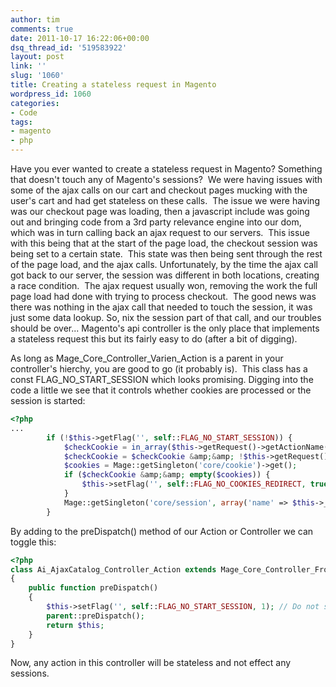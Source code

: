 ```yaml
---
author: tim
comments: true
date: 2011-10-17 16:22:06+00:00
dsq_thread_id: '519583922'
layout: post
link: ''
slug: '1060'
title: Creating a stateless request in Magento
wordpress_id: 1060
categories:
- Code
tags:
- magento
- php
---
```


Have you ever wanted to create a stateless request in Magento? Something that doesn't touch any of Magento's sessions?  We were having issues with some of the ajax calls on our cart and checkout pages mucking with the user's cart and had get stateless on these calls.  The issue we were having was our checkout page was loading, then a javascript include was going out and bringing code from a 3rd party relevance engine into our dom, which was in turn calling back an ajax request to our servers.  This issue with this being that at the start of the page load, the checkout session was being set to a certain state.  This state was then being sent through the rest of the page load, and the ajax calls. Unfortunately, by the time the ajax call got back to our server, the session was different in both locations, creating a race condition.  The ajax request usually won, removing the work the full page load had done with trying to process checkout.  The good news was there was nothing in the ajax call that needed to touch the session, it was just some data lookup. So, nix the session part of that call, and our troubles should be over... Magento's api controller is the only place that implements a stateless request this but its fairly easy to do (after a bit of digging).

As long as Mage_Core_Controller_Varien_Action is a parent in your controller's hierchy, you are good to go (it probably is).  This class has a const FLAG_NO_START_SESSION which looks promising. Digging into the code a little we see that it controls whether cookies are processed or the session is started:

```PHP
<?php
...
        if (!$this->getFlag('', self::FLAG_NO_START_SESSION)) {
            $checkCookie = in_array($this->getRequest()->getActionName(), $this->_cookieCheckActions);
            $checkCookie = $checkCookie &amp;&amp; !$this->getRequest()->getParam('nocookie', false);
            $cookies = Mage::getSingleton('core/cookie')->get();
            if ($checkCookie &amp;&amp; empty($cookies)) {
                $this->setFlag('', self::FLAG_NO_COOKIES_REDIRECT, true);
            }
            Mage::getSingleton('core/session', array('name' => $this->_sessionNamespace))->start();
        }
```

By adding to the preDispatch() method of our Action or Controller we can toggle this:

```PHP
<?php
class Ai_AjaxCatalog_Controller_Action extends Mage_Core_Controller_Front_Action
{
	public function preDispatch()
	{
		$this->setFlag('', self::FLAG_NO_START_SESSION, 1); // Do not start standard session
		parent::preDispatch();
		return $this;
	}
}
```



Now, any action in this controller will be stateless and not effect any sessions.
